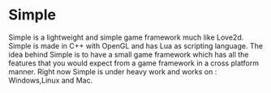 # Simple
Simple is a lightweight and simple game framework much like Love2d. Simple is made in C++ with OpenGL and has Lua as scripting language. The idea behind Simple is to have a small game framework which has all the features that you would expect from a game framework in a cross platform manner. Right now Simple is under heavy work and works on : Windows,Linux and Mac.
